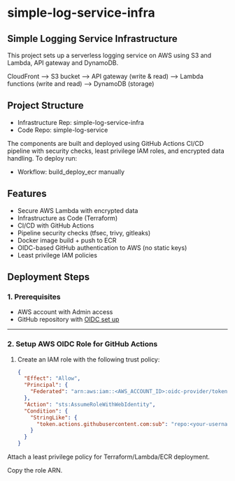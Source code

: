 # simple-log-service-infra

## Simple Logging Service Infrastructure

This project sets up a serverless logging service on AWS using S3 and Lambda, API gateway and DynamoDB.

CloudFront --> S3 bucket --> API gateway (write & read) --> Lambda functions (write and read) --> DynamoDB (storage)

## Project Structure

- Infrastructure Rep: simple-log-service-infra
- Code Repo: simple-log-service

The components are built and deployed using GitHub Actions CI/CD pipeline with security checks, least privilege IAM roles, and encrypted data handling. To deploy run:

- Workflow: build_deploy_ecr manually

## Features

- Secure AWS Lambda with encrypted data
- Infrastructure as Code (Terraform)
- CI/CD with GitHub Actions
- Pipeline security checks (tfsec, trivy, gitleaks)
- Docker image build + push to ECR
- OIDC-based GitHub authentication to AWS (no static keys)
- Least privilege IAM policies

## Deployment Steps

### 1. Prerequisites

- AWS account with Admin access
- GitHub repository with [OIDC set up](https://docs.aws.amazon.com/IAM/latest/UserGuide/id_roles_providers_create_oidc.html)

---

### 2. Setup AWS OIDC Role for GitHub Actions

1. Create an IAM role with the following trust policy:
   ```json
   {
     "Effect": "Allow",
     "Principal": {
       "Federated": "arn:aws:iam::<AWS_ACCOUNT_ID>:oidc-provider/token.actions.githubusercontent.com"
     },
     "Action": "sts:AssumeRoleWithWebIdentity",
     "Condition": {
       "StringLike": {
         "token.actions.githubusercontent.com:sub": "repo:<your-username>/<your-repo>:*"
       }
     }
   }
Attach a least privilege policy for Terraform/Lambda/ECR deployment.

Copy the role ARN.







